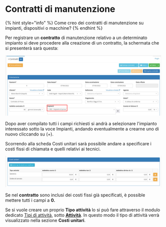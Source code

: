 # Contratti di manutenzione

{% hint style="info" %}
Come creo dei contratti di manutenzione su impianti, dispositivi o macchine?
{% endhint %}

Per registrare un **contratto** di manutenzione relativo a un determinato impianto si deve procedere alla creazione di un contratto, la schermata che si presenterà sarà questa:

![](<../.gitbook/assets/immagine (6) (1).png>)

Dopo aver compilato tutti i campi richiesti si andrà a selezionare l'impianto interessato sotto la voce Impianti, andando eventualmente a crearne uno di nuovo cliccando su (+).

Scorrendo alla scheda Costi unitari sarà possibile andare a specificare i costi fissi di chiamata e quelli relativi ai tecnici.

![](<../.gitbook/assets/immagine (69) (1) (1).png>)

Se nel **contratto** sono inclusi dei costi fissi già specificati, è possible mettere tutti i campi a **0.**

Se si vuole creare un proprio **Tipo attività** lo si può fare attraverso il modulo dedicato [Tipi di attività](../modules/attivita/tipidiattivita/), sotto [**Attività**](../modules/attivita/). In questo modo il tipo di attività verrà visualizzato nella sezione **Costi unitari**.
